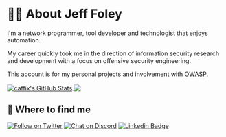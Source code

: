 # 👨‍💻 About Jeff Foley

I'm a network programmer, tool developer and technologist that enjoys automation.

My career quickly took me in the direction of information security research and development with a focus on offensive security engineering.

This account is for my personal projects and involvement with [OWASP](https://github.com/OWASP).

<a href="https://github.com/sponsors/caffix">
  <img align="center" src="https://github-readme-stats.vercel.app/api?username=caffix&show_icons=true&line_height=33&count_private=true&theme=dark" alt="caffix's GitHub Stats" />
</a>

<a href="https://github.com/sponsors/caffix">
  <img align="center" src="https://github-readme-stats.vercel.app/api/top-langs/?username=caffix&hide=cmake&langs_count=4&line_height=35&theme=dark" />
</a>

## 🤔 Where to find me

[![Follow on Twitter](https://img.shields.io/twitter/follow/jeff_foley.svg?logo=twitter)](https://twitter.com/jeff_foley)
[![Chat on Discord](https://img.shields.io/discord/433729817918308352.svg?logo=discord)](https://discord.gg/rtN8GMd)
[![Linkedin Badge](https://img.shields.io/badge/-Jeff%20Foley-blue?style=flat-square&logo=Linkedin&logoColor=white&link=https://www.linkedin.com/in/caffix/)](https://www.linkedin.com/in/caffix/)
